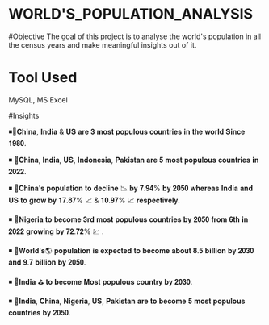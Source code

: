 # WORLD'S_POPULATION_ANALYSIS


#Objective
The goal of this project is to analyse the world's population in all the census years and make meaningful insights out of it.

# Tool Used

MySQL, MS Excel


#Insights

◾📌𝐂𝐡𝐢𝐧𝐚, 𝐈𝐧𝐝𝐢𝐚 & 𝐔𝐒 𝐚𝐫𝐞 𝟑 𝐦𝐨𝐬𝐭 𝐩𝐨𝐩𝐮𝐥𝐨𝐮𝐬 𝐜𝐨𝐮𝐧𝐭𝐫𝐢𝐞𝐬 𝐢𝐧 𝐭𝐡𝐞 𝐰𝐨𝐫𝐥𝐝 𝐒𝐢𝐧𝐜𝐞 𝟏𝟗𝟖𝟎.

◾ 📌𝐂𝐡𝐢𝐧𝐚, 𝐈𝐧𝐝𝐢𝐚, 𝐔𝐒, 𝐈𝐧𝐝𝐨𝐧𝐞𝐬𝐢𝐚, 𝐏𝐚𝐤𝐢𝐬𝐭𝐚𝐧 𝐚𝐫𝐞 𝟓 𝐦𝐨𝐬𝐭 𝐩𝐨𝐩𝐮𝐥𝐨𝐮𝐬 𝐜𝐨𝐮𝐧𝐭𝐫𝐢𝐞𝐬 𝐢𝐧 𝟐𝟎𝟐𝟐.

◾ 📌𝐂𝐡𝐢𝐧𝐚'𝐬 𝐩𝐨𝐩𝐮𝐥𝐚𝐭𝐢𝐨𝐧 𝐭𝐨 𝐝𝐞𝐜𝐥𝐢𝐧𝐞 📉 𝐛𝐲 𝟕.𝟗𝟒% 𝐛𝐲 𝟐𝟎𝟓𝟎 𝐰𝐡𝐞𝐫𝐞𝐚𝐬 𝐈𝐧𝐝𝐢𝐚 𝐚𝐧𝐝 𝐔𝐒 𝐭𝐨 𝐠𝐫𝐨𝐰 𝐛𝐲 𝟏𝟕.𝟖𝟕% 📈 & 𝟏𝟎.𝟗𝟕% 📈 𝐫𝐞𝐬𝐩𝐞𝐜𝐭𝐢𝐯𝐞𝐥𝐲.

◾ 📌𝐍𝐢𝐠𝐞𝐫𝐢𝐚 𝐭𝐨 𝐛𝐞𝐜𝐨𝐦𝐞 𝟑𝐫𝐝 𝐦𝐨𝐬𝐭 𝐩𝐨𝐩𝐮𝐥𝐨𝐮𝐬 𝐜𝐨𝐮𝐧𝐭𝐫𝐢𝐞𝐬 𝐛𝐲 𝟐𝟎𝟓𝟎 𝐟𝐫𝐨𝐦 𝟔𝐭𝐡 𝐢𝐧 𝟐𝟎𝟐𝟐 𝐠𝐫𝐨𝐰𝐢𝐧𝐠 𝐛𝐲 𝟕𝟐.𝟕𝟐% 💹 .

◾ 📌𝐖𝐨𝐫𝐥𝐝'𝐬🌎 𝐩𝐨𝐩𝐮𝐥𝐚𝐭𝐢𝐨𝐧 𝐢𝐬 𝐞𝐱𝐩𝐞𝐜𝐭𝐞𝐝 𝐭𝐨 𝐛𝐞𝐜𝐨𝐦𝐞 𝐚𝐛𝐨𝐮𝐭 𝟖.𝟓 𝐛𝐢𝐥𝐥𝐢𝐨𝐧 𝐛𝐲 𝟐𝟎𝟑𝟎 𝐚𝐧𝐝 𝟗.𝟕 𝐛𝐢𝐥𝐥𝐢𝐨𝐧 𝐛𝐲 𝟐𝟎𝟓𝟎.

◾ 📌𝐈𝐧𝐝𝐢𝐚 ⛳ 𝐭𝐨 𝐛𝐞𝐜𝐨𝐦𝐞 𝐌𝐨𝐬𝐭 𝐩𝐨𝐩𝐮𝐥𝐨𝐮𝐬 𝐜𝐨𝐮𝐧𝐭𝐫𝐲 𝐛𝐲 𝟐𝟎𝟑𝟎.

◾ 📌𝐈𝐧𝐝𝐢𝐚, 𝐂𝐡𝐢𝐧𝐚, 𝐍𝐢𝐠𝐞𝐫𝐢𝐚, 𝐔𝐒, 𝐏𝐚𝐤𝐢𝐬𝐭𝐚𝐧 𝐚𝐫𝐞 𝐭𝐨 𝐛𝐞𝐜𝐨𝐦𝐞 𝟓 𝐦𝐨𝐬𝐭 𝐩𝐨𝐩𝐮𝐥𝐨𝐮𝐬 𝐜𝐨𝐮𝐧𝐭𝐫𝐢𝐞𝐬 𝐛𝐲 𝟐𝟎𝟓𝟎.
